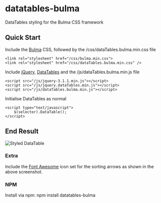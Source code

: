 # datatables-bulma

DataTables styling for the Bulma CSS framework

## Quick Start
Include the [Bulma](http://bulma.io/) CSS, followed by the /css/dataTables.bulma.min.css file

    <link rel="stylesheet" href="/css/bulma.min.css">
    <link rel="stylesheet" href="/css/dataTables.bulma.min.css" />

Include [jQuery](https://jquery.com/), [DataTables](https://datatables.net/) and the /js/dataTables.bulma.min.js file

    <script src="/js/jquery-3.1.1.min.js"></script>
    <script src="/js/jquery.dataTables.min.js"></script>
    <script src="/js/dataTables.bulma.min.js"></script>

Initialise DataTables as normal

    <script type="text/javascript">
        $(selector).DataTable();
    </script>

## End Result
![Styled DataTable](https://jdilleen.me/includes/img/bulma.png)

### Extra
Include the [Font Awesome](http://http://fontawesome.io/) icon set for the sorting arrows as shown in the above screenshot.

### NPM
Install via npm:
    npm install datatables-bulma
